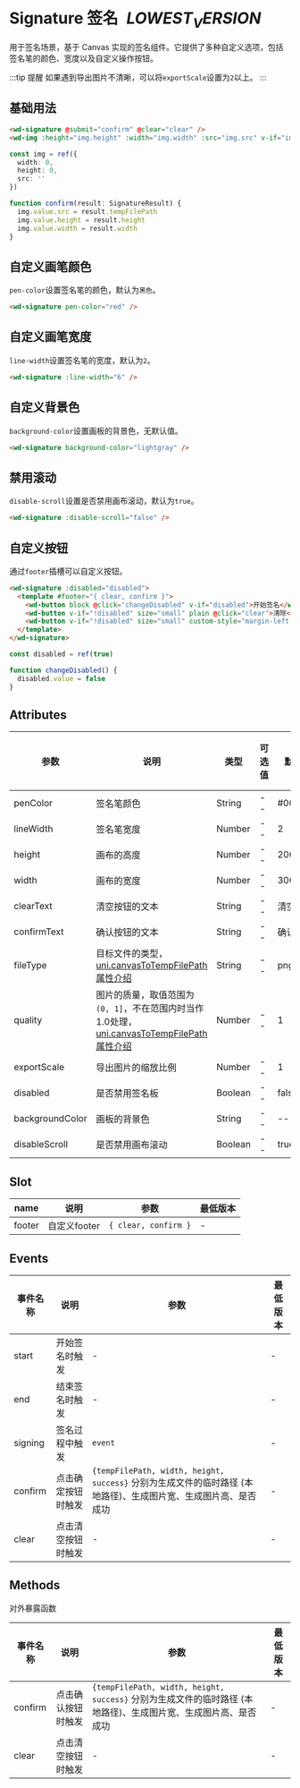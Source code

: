 # Signature 签名 <el-tag text style="vertical-align: middle;margin-left:8px;" effect="plain">$LOWEST_VERSION$</el-tag>

用于签名场景，基于 Canvas 实现的签名组件。它提供了多种自定义选项，包括签名笔的颜色、宽度以及自定义操作按钮。

:::tip 提醒
如果遇到导出图片不清晰，可以将`exportScale`设置为`2`以上。
:::

## 基础用法

```html
<wd-signature @submit="confirm" @clear="clear" />
<wd-img :height="img.height" :width="img.width" :src="img.src" v-if="img.src" />
```

```typescript
const img = ref({
  width: 0,
  height: 0,
  src: ''
})

function confirm(result: SignatureResult) {
  img.value.src = result.tempFilePath
  img.value.height = result.height
  img.value.width = result.width
}
```

## 自定义画笔颜色

`pen-color`设置签名笔的颜色，默认为`黑色`。

```html
<wd-signature pen-color="red" />
```

## 自定义画笔宽度

`line-width`设置签名笔的宽度，默认为`2`。

```html
<wd-signature :line-width="6" />
```

## 自定义背景色

`background-color`设置画板的背景色，无默认值。

```html
<wd-signature background-color="lightgray" />
```

## 禁用滚动

`disable-scroll`设置是否禁用画布滚动，默认为`true`。

```html
<wd-signature :disable-scroll="false" />
```

## 自定义按钮

通过`footer`插槽可以自定义按钮。

```html
<wd-signature :disabled="disabled">
  <template #footer="{ clear, confirm }">
    <wd-button block @click="changeDisabled" v-if="disabled">开始签名</wd-button>
    <wd-button v-if="!disabled" size="small" plain @click="clear">清除</wd-button>
    <wd-button v-if="!disabled" size="small" custom-style="margin-left: 4px" @click="confirm">确认</wd-button>
  </template>
</wd-signature>
```

```typescript
const disabled = ref(true)

function changeDisabled() {
  disabled.value = false
}
```

## Attributes

| 参数            | 说明                                                                 | 类型    | 可选值 | 默认值   | 最低版本 |
|-----------------|----------------------------------------------------------------------|---------|--------|----------|----------|
| penColor        | 签名笔颜色                                                           | String  | --     | #000000  | --       |
| lineWidth       | 签名笔宽度                                                           | Number  | --     | 2        | --       |
| height          | 画布的高度                                                           | Number  | --     | 200      | --       |
| width           | 画布的宽度                                                           | Number  | --     | 300      | --       |
| clearText       | 清空按钮的文本                                                       | String  | --     | 清空     | --       |
| confirmText     | 确认按钮的文本                                                       | String  | --     | 确认     | --       |
| fileType        | 目标文件的类型，[uni.canvasToTempFilePath属性介绍](https://uniapp.dcloud.net.cn/api/canvas/canvasToTempFilePath.html) | String  | --     | png      | --       |
| quality         | 图片的质量，取值范围为 `(0, 1]`，不在范围内时当作1.0处理，[uni.canvasToTempFilePath属性介绍](https://uniapp.dcloud.net.cn/api/canvas/canvasToTempFilePath.html) | Number  | --  | 1    | --    |
| exportScale     | 导出图片的缩放比例                                                   | Number  | --     | 1        | --       |
| disabled        | 是否禁用签名板                                                       | Boolean | --     | false    | --       |
| backgroundColor | 画板的背景色                                                         | String  | --     | --       | --       |
| disableScroll   | 是否禁用画布滚动                                                     | Boolean | --     | true     | --       |

## Slot

| name   | 说明           | 参数                  | 最低版本 |
|--------|----------------|-----------------------|----------|
| footer | 自定义footer   | `{ clear, confirm }`  | -        |

## Events

| 事件名称  | 说明               | 参数                                      | 最低版本 |
|-----------|--------------------|-------------------------------------------|----------|
| start     | 开始签名时触发     | -                                         | -        |
| end       | 结束签名时触发     | -                                         | -        |
| signing   | 签名过程中触发     | `event`                                   | -        |
| confirm   | 点击确定按钮时触发 | `{tempFilePath, width, height, success}` 分别为生成文件的临时路径 (本地路径)、生成图片宽、生成图片高、是否成功 | -        |
| clear     | 点击清空按钮时触发 | -                                         | -        |

## Methods

对外暴露函数

| 事件名称  | 说明               | 参数                                      | 最低版本 |
|-----------|--------------------|-------------------------------------------|----------|
| confirm   | 点击确认按钮时触发 | `{tempFilePath, width, height, success}` 分别为生成文件的临时路径 (本地路径)、生成图片宽、生成图片高、是否成功 | -        |
| clear     | 点击清空按钮时触发 | -                                         | -        |
